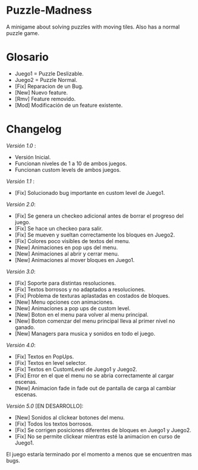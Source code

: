 # Puzzle-Madness
A minigame about solving puzzles with moving tiles. Also has a normal puzzle game. 

# Glosario
- Juego1 = Puzzle Deslizable.
- Juego2 = Puzzle Normal.
- [Fix] Reparacion de un Bug.
- [New] Nuevo feature.
- [Rmv] Feature removido.
- [Mod] Modificación de un feature existente.

# Changelog
*Versión 1.0* : 
- Versión Inicial. 
- Funcionan niveles de 1 a 10 de ambos juegos.
- Funcionan custom levels de ambos juegos.

*Versión 1.1* : 
- [Fix] Solucionado bug importante en custom level de Juego1.

*Versión 2.0*: 
- [Fix] Se genera un checkeo adicional antes de borrar el progreso del juego.
- [Fix] Se hace un checkeo para salir.
- [Fix] Se mueven y sueltan correctamente los bloques en Juego2.
- [Fix] Colores poco visibles de textos del menu.
- [New] Animaciones en pop ups del menu.
- [New] Animaciones al abrir y cerrar menu.
- [New] Animaciones al mover bloques en Juego1.

*Versión 3.0*: 
- [Fix] Soporte para distintas resoluciones.
- [Fix] Textos borrosos y no adaptados a resoluciones.
- [Fix] Problema de texturas aplastadas en costados de bloques.
- [New] Menu opciones con animaciones.
- [New] Animaciones a pop ups de custom level.
- [New] Boton en el menu para volver al menu principal.
- [New] Boton comenzar del menu principal lleva al primer nivel no ganado.
- [New] Managers para musica y sonidos en todo el juego.

*Versión 4.0*: 
- [Fix] Textos en PopUps.
- [Fix] Textos en level selector.
- [Fix] Textos en CustomLevel de Juego1 y Juego2.
- [Fix] Error en el que el menu no se abria correctamente al cargar escenas.
- [New] Animacion fade in fade out de pantalla de carga al cambiar escenas.

*Versión 5.0* [EN DESARROLLO]: 
- [New] Sonidos al clickear botones del menu.
- [Fix] Todos los textos borrosos.
- [Fix] Se corrigen posiciones diferentes de bloques en Juego1 y Juego2.
- [Fix] No se permite clickear mientras esté la animacion en curso de Juego1.


El juego estaría terminado por el momento a menos que se encuentren mas bugs.